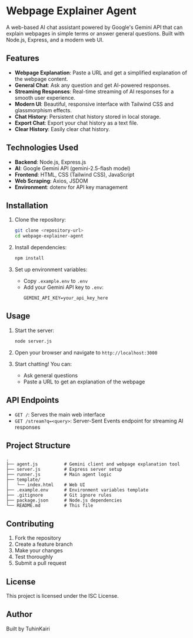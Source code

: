 # Webpage Explainer Agent

A web-based AI chat assistant powered by Google's Gemini API that can explain webpages in simple terms or answer general questions. Built with Node.js, Express, and a modern web UI.

## Features

- **Webpage Explanation**: Paste a URL and get a simplified explanation of the webpage content.
- **General Chat**: Ask any question and get AI-powered responses.
- **Streaming Responses**: Real-time streaming of AI responses for a smooth user experience.
- **Modern UI**: Beautiful, responsive interface with Tailwind CSS and glassmorphism effects.
- **Chat History**: Persistent chat history stored in local storage.
- **Export Chat**: Export your chat history as a text file.
- **Clear History**: Easily clear chat history.

## Technologies Used

- **Backend**: Node.js, Express.js
- **AI**: Google Gemini API (gemini-2.5-flash model)
- **Frontend**: HTML, CSS (Tailwind CSS), JavaScript
- **Web Scraping**: Axios, JSDOM
- **Environment**: dotenv for API key management

## Installation

1. Clone the repository:
   ```bash
   git clone <repository-url>
   cd webpage-explainer-agent
   ```

2. Install dependencies:
   ```bash
   npm install
   ```

3. Set up environment variables:
   - Copy `.example.env` to `.env`
   - Add your Gemini API key to `.env`:
     ```
     GEMINI_API_KEY=your_api_key_here
     ```

## Usage

1. Start the server:
   ```bash
   node server.js
   ```

2. Open your browser and navigate to `http://localhost:3000`

3. Start chatting! You can:
   - Ask general questions
   - Paste a URL to get an explanation of the webpage

## API Endpoints

- `GET /`: Serves the main web interface
- `GET /stream?q=<query>`: Server-Sent Events endpoint for streaming AI responses

## Project Structure

```
.
├── agent.js          # Gemini client and webpage explanation tool
├── server.js         # Express server setup
├── runner.js         # Main agent logic
├── template/
│   └── index.html    # Web UI
├── .example.env      # Environment variables template
├── .gitignore        # Git ignore rules
├── package.json      # Node.js dependencies
└── README.md         # This file
```

## Contributing

1. Fork the repository
2. Create a feature branch
3. Make your changes
4. Test thoroughly
5. Submit a pull request

## License

This project is licensed under the ISC License.

## Author

Built by TuhinKairi
